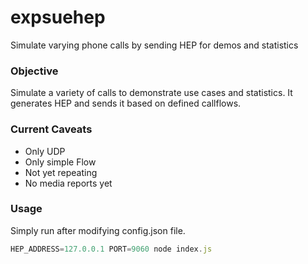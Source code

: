 # expsuehep
Simulate varying phone calls by sending HEP for demos and statistics

### Objective

Simulate a variety of calls to demonstrate use cases and statistics.
It generates HEP and sends it based on defined callflows.

### Current Caveats
* Only UDP
* Only simple Flow
* Not yet repeating
* No media reports yet

### Usage

Simply run after modifying config.json file.    

```js
HEP_ADDRESS=127.0.0.1 PORT=9060 node index.js
```

